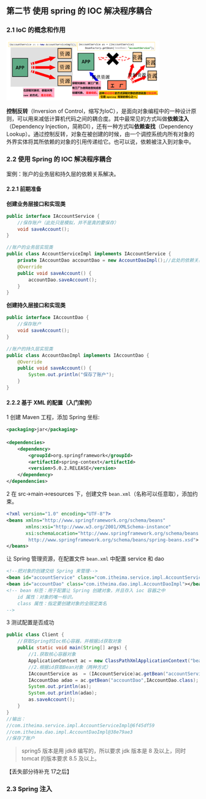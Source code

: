 ## 第二节 使用 spring 的 IOC 解决程序耦合

### 2.1 IoC 的概念和作用

<img src="./img2/02-ioc.png" width=400>

**控制反转**（Inversion of Control，缩写为IoC），是面向对象编程中的一种设计原则，可以用来减低计算机代码之间的耦合度。其中最常见的方式叫做**依赖注入**（Dependency Injection，简称DI），还有一种方式叫**依赖查找**（Dependency Lookup）。通过控制反转，对象在被创建的时候，由一个调控系统内所有对象的外界实体将其所依赖的对象的引用传递给它。也可以说，依赖被注入到对象中。

### 2.2 使用 Spring 的 IOC 解决程序耦合

案例：账户的业务层和持久层的依赖关系解决。

#### 2.2.1 前期准备

**创建业务层接口和实现类** 

```java
public interface IAccountService {
	//保存账户（此处只是模拟，并不是真的要保存）
	void saveAccount();
}
```

```java
//账户的业务层实现类
public class AccountServiceImpl implements IAccountService {
	private IAccountDao accountDao = new AccountDaoImpl();//此处的依赖关系有待解决
	@Override
	public void saveAccount() {
		accountDao.saveAccount();
	}
}
```

**创建持久层接口和实现类** 

```java
public interface IAccountDao {
	//保存账户
	void saveAccount();
}
```

```java
//账户的持久层实现类
public class AccountDaoImpl implements IAccountDao {
	@Override
	public void saveAccount() {
		System.out.println("保存了账户");
	}
}
```

#### 2.2.2 基于 XML 的配置（入门案例） 

1 创建 Maven 工程，添加 Spring 坐标:

```xml
<packaging>jar</packaging>

<dependencies>
    <dependency>
        <groupId>org.springframework</groupId>
        <artifactId>spring-context</artifactId>
        <version>5.0.2.RELEASE</version>
    </dependency>
</dependencies>
```

2 在 src->main->resources 下，创建文件 `bean.xml`（名称可以任意取），添加约束。

```xml
<?xml version="1.0" encoding="UTF-8"?>
<beans xmlns="http://www.springframework.org/schema/beans"
       xmlns:xsi="http://www.w3.org/2001/XMLSchema-instance"
       xsi:schemaLocation="http://www.springframework.org/schema/beans
        http://www.springframework.org/schema/beans/spring-beans.xsd">
</beans>
```

让 Spring 管理资源，在配置文件 `bean.xml` 中配置 service 和 dao 

```xml
<!--把对象的创建交给 Spring 来管理-->
<bean id="accountService" class="com.itheima.service.impl.AccountServiceImpl"></bean>
<bean id="accountDao" class="com.itheima.dao.impl.AccountDaoImpl"></bean>
<!-- bean 标签：用于配置让 Spring 创建对象，并且存入 ioc 容器之中
	id 属性：对象的唯一标识。
	class 属性：指定要创建对象的全限定类名
-->
```

3 测试配置是否成功 

```java
public class Client {
    //获取Spring的Ioc核心容器，并根据id获取对象
    public static void main(String[] args) {
        //1.获取核心容器对象
        ApplicationContext ac = new ClassPathXmlApplicationContext("bean.xml");
        //2.根据id获取Bean对象（两种方式）
        IAccountService as  = (IAccountService)ac.getBean("accountService");
        IAccountDao adao = ac.getBean("accountDao",IAccountDao.class); //根据字节码转换类型
        System.out.println(as);
        System.out.println(adao);
        as.saveAccount();
    }
}
//输出：
//com.itheima.service.impl.AccountServiceImpl@6f45df59
//com.itheima.dao.impl.AccountDaoImpl@38e79ae3
//保存了账户
```

> spring5 版本是用 jdk8 编写的，所以要求 jdk 版本是 8 及以上，同时 tomcat 的版本要求 8.5 及以上。

 
【丢失部分待补充 17之后】  
   
     
### 2.3 Spring 注入

